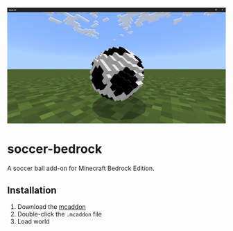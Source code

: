 ![Soccer](/soccer-bedrock.png)

# soccer-bedrock
A soccer ball add-on for Minecraft Bedrock Edition.

## Installation
1. Download the [mcaddon](https://github.com/kirbycope/soccer-bedrock/raw/main/soccer-bedrock.mcaddon)
1. Double-click the `.mcaddon` file
1. Load world
